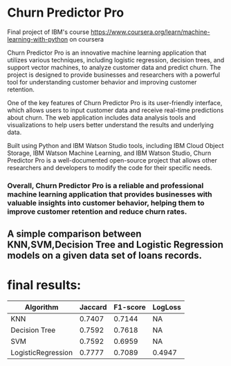 # Churn Predictor Pro

Final project of IBM's course https://www.coursera.org/learn/machine-learning-with-python on coursera

Churn Predictor Pro is an innovative machine learning application that utilizes various techniques, including logistic regression, decision trees, and support vector machines, to analyze customer data and predict churn. The project is designed to provide businesses and researchers with a powerful tool for understanding customer behavior and improving customer retention.

One of the key features of Churn Predictor Pro is its user-friendly interface, which allows users to input customer data and receive real-time predictions about churn. The web application includes data analysis tools and visualizations to help users better understand the results and underlying data.

Built using Python and IBM Watson Studio tools, including IBM Cloud Object Storage, IBM Watson Machine Learning, and IBM Watson Studio, Churn Predictor Pro is a well-documented open-source project that allows other researchers and developers to modify the code for their specific needs.

### Overall, Churn Predictor Pro is a reliable and professional machine learning application that provides businesses with valuable insights into customer behavior, helping them to improve customer retention and reduce churn rates.

## A simple comparison between KNN,SVM,Decision Tree and Logistic Regression models on a given data set of loans records.

# final results:


| Algorithm          | Jaccard | F1-score | LogLoss |
|--------------------|---------|----------|---------|
| KNN                | 0.7407  | 0.7144   | NA      |
| Decision Tree      | 0.7592  | 0.7618   | NA      |
| SVM                | 0.7592  | 0.6959   | NA      |
| LogisticRegression | 0.7777  | 0.7089   | 0.4947  |
